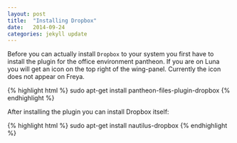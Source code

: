 ```yaml
---
layout: post
title:  "Installing Dropbox"
date:   2014-09-24
categories: jekyll update
---
```


Before you can actually install `Dropbox` to your system you first have to install the plugin for the office environment pantheon. If you are on Luna you will get an icon on the top right of the wing-panel. Currently the icon does not appear on Freya.

{% highlight html %}
sudo apt-get install pantheon-files-plugin-dropbox
{% endhighlight %}

After installing the plugin you can install Dropbox itself:

{% highlight html %}
sudo apt-get install nautilus-dropbox
{% endhighlight %}
